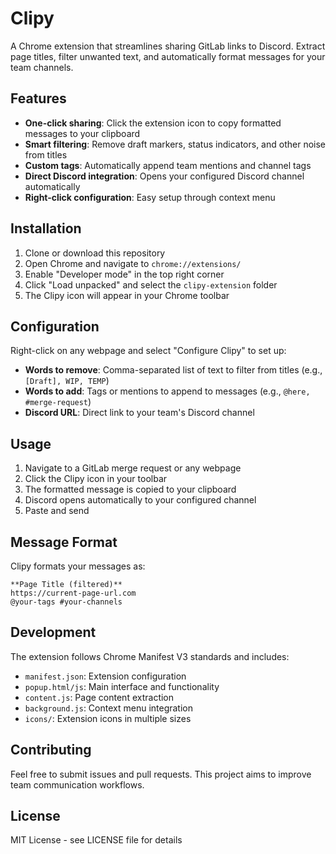 # Clipy

A Chrome extension that streamlines sharing GitLab links to Discord. Extract page titles, filter unwanted text, and automatically format messages for your team channels.

## Features

- **One-click sharing**: Click the extension icon to copy formatted messages to your clipboard
- **Smart filtering**: Remove draft markers, status indicators, and other noise from titles
- **Custom tags**: Automatically append team mentions and channel tags
- **Direct Discord integration**: Opens your configured Discord channel automatically
- **Right-click configuration**: Easy setup through context menu

## Installation

1. Clone or download this repository
2. Open Chrome and navigate to `chrome://extensions/`
3. Enable "Developer mode" in the top right corner
4. Click "Load unpacked" and select the `clipy-extension` folder
5. The Clipy icon will appear in your Chrome toolbar

## Configuration

Right-click on any webpage and select "Configure Clipy" to set up:

- **Words to remove**: Comma-separated list of text to filter from titles (e.g., `[Draft], WIP, TEMP`)
- **Words to add**: Tags or mentions to append to messages (e.g., `@here, #merge-request`)
- **Discord URL**: Direct link to your team's Discord channel

## Usage

1. Navigate to a GitLab merge request or any webpage
2. Click the Clipy icon in your toolbar
3. The formatted message is copied to your clipboard
4. Discord opens automatically to your configured channel
5. Paste and send

## Message Format

Clipy formats your messages as:

```
**Page Title (filtered)**
https://current-page-url.com
@your-tags #your-channels
```

## Development

The extension follows Chrome Manifest V3 standards and includes:

- `manifest.json`: Extension configuration
- `popup.html/js`: Main interface and functionality
- `content.js`: Page content extraction
- `background.js`: Context menu integration
- `icons/`: Extension icons in multiple sizes

## Contributing

Feel free to submit issues and pull requests. This project aims to improve team communication workflows.

## License

MIT License - see LICENSE file for details